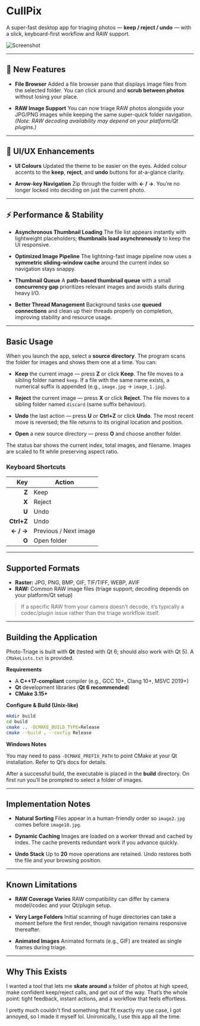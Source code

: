 # CullPix

A super-fast desktop app for triaging photos — **keep / reject / undo** — with a slick, keyboard-first workflow and RAW support.

![Screenshot](https://github.com/user-attachments/assets/ad8601f4-ba31-44c7-924e-6f8f677e8ac4)

---

## 🚀 New Features

* **File Browser**
  Added a file browser pane that displays image files from the selected folder. You can click around and **scrub between photos** without losing your place.

* **RAW Image Support**
  You can now triage RAW photos alongside your JPG/PNG images while keeping the same super-quick folder navigation. *(Note: RAW decoding availability may depend on your platform/Qt plugins.)*

---

## 🎨 UI/UX Enhancements

* **UI Colours**
  Updated the theme to be easier on the eyes. Added colour accents to the **keep**, **reject**, and **undo** buttons for at-a-glance clarity.

* **Arrow-key Navigation**
  Zip through the folder with **← / →**. You’re no longer locked into deciding on just the current photo.

---

## ⚡️ Performance & Stability

* **Asynchronous Thumbnail Loading**
  The file list appears instantly with lightweight placeholders; **thumbnails load asynchronously** to keep the UI responsive.

* **Optimized Image Pipeline**
  The lightning-fast image pipeline now uses a **symmetric sliding-window cache** around the current index so navigation stays snappy.

* **Thumbnail Queue**
  A **path-based thumbnail queue** with a small **concurrency gap** prioritizes relevant images and avoids stalls during heavy I/O.

* **Better Thread Management**
  Background tasks use **queued connections** and clean up their threads properly on completion, improving stability and resource usage.

---

## Basic Usage

When you launch the app, select a **source directory**. The program scans the folder for images and shows them one at a time. You can:

* **Keep** the current image — press **Z** or click **Keep**.
  The file moves to a sibling folder named `keep`. If a file with the same name exists, a numerical suffix is appended (e.g., `image.jpg` → `image_1.jpg`).

* **Reject** the current image — press **X** or click **Reject**.
  The file moves to a sibling folder named `discard` (same suffix behaviour).

* **Undo** the last action — press **U** or **Ctrl+Z** or click **Undo**.
  The most recent move is reversed; the file returns to its original location and position.

* **Open** a new source directory — press **O** and choose another folder.

The status bar shows the current index, total images, and filename. Images are scaled to fit while preserving aspect ratio.

### Keyboard Shortcuts

|        Key | Action                |
| ---------: | --------------------- |
|      **Z** | Keep                  |
|      **X** | Reject                |
|      **U** | Undo                  |
| **Ctrl+Z** | Undo                  |
|  **← / →** | Previous / Next image |
|      **O** | Open folder           |

---

## Supported Formats

* **Raster:** JPG, PNG, BMP, GIF, TIF/TIFF, WEBP, AVIF
* **RAW:** Common RAW image files (triage support; decoding depends on your platform/Qt setup)

> If a specific RAW from your camera doesn’t decode, it’s typically a codec/plugin issue rather than the triage workflow itself.

---

## Building the Application

Photo-Triage is built with **Qt** (tested with Qt 6; should also work with Qt 5). A `CMakeLists.txt` is provided.

**Requirements**

* A **C++17-compliant** compiler (e.g., GCC 10+, Clang 10+, MSVC 2019+)
* **Qt** development libraries (**Qt 6 recommended**)
* **CMake 3.15+**

**Configure & Build (Unix-like)**

```sh
mkdir build
cd build
cmake .. -DCMAKE_BUILD_TYPE=Release
cmake --build . --config Release
```

**Windows Notes**

You may need to pass `-DCMAKE_PREFIX_PATH` to point CMake at your Qt installation. Refer to Qt’s docs for details.

After a successful build, the executable is placed in the **build** directory. On first run you’ll be prompted to select a folder of images.

---

## Implementation Notes

* **Natural Sorting**
  Files appear in a human-friendly order so `image2.jpg` comes before `image10.jpg`.

* **Dynamic Caching**
  Images are loaded on a worker thread and cached by index. The cache prevents redundant work if you advance quickly.

* **Undo Stack**
  Up to **20** move operations are retained. Undo restores both the file and your browsing position.

---

## Known Limitations

* **RAW Coverage Varies**
  RAW compatibility can differ by camera model/codec and your Qt/plugin setup.

* **Very Large Folders**
  Initial scanning of huge directories can take a moment before the first render, though navigation remains responsive thereafter.

* **Animated Images**
  Animated formats (e.g., GIF) are treated as single frames during triage.

---

## Why This Exists

I wanted a tool that lets me **skate around** a folder of photos at high speed, make confident keep/reject calls, and get out of the way. That’s the whole point: tight feedback, instant actions, and a workflow that feels effortless.

I pretty much couldn't find something that fit exactly my use case, I got annoyed, so I made it myself lol. Unironically, I use this app all the time.
